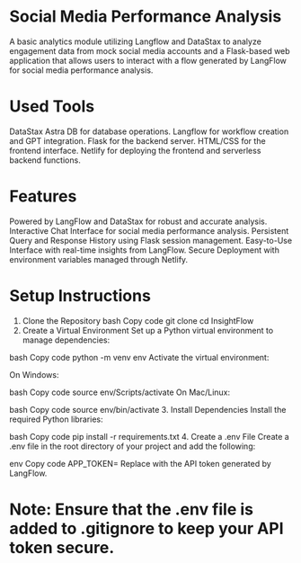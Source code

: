 # Social Media Performance Analysis
A basic analytics module utilizing Langflow and DataStax to analyze engagement data from mock social media accounts and a Flask-based web application that allows users to interact with a flow generated by LangFlow for social media performance analysis.

# Used Tools
DataStax Astra DB for database operations.
Langflow for workflow creation and GPT integration.
Flask for the backend server.
HTML/CSS for the frontend interface.
Netlify for deploying the frontend and serverless backend functions.

# Features
Powered by LangFlow and DataStax for robust and accurate analysis.
Interactive Chat Interface for social media performance analysis.
Persistent Query and Response History using Flask session management.
Easy-to-Use Interface with real-time insights from LangFlow.
Secure Deployment with environment variables managed through Netlify.

# Setup Instructions
1. Clone the Repository
bash
Copy code
git clone <repo name>
cd InsightFlow
2. Create a Virtual Environment
Set up a Python virtual environment to manage dependencies:

bash
Copy code
python -m venv env
Activate the virtual environment:

On Windows:

bash
Copy code
source env/Scripts/activate
On Mac/Linux:

bash
Copy code
source env/bin/activate
3. Install Dependencies
Install the required Python libraries:

bash
Copy code
pip install -r requirements.txt
4. Create a .env File
Create a .env file in the root directory of your project and add the following:

env
Copy code
APP_TOKEN=<your-langflow-generated-token>
Replace <your-langflow-generated-token> with the API token generated by LangFlow.

# Note: Ensure that the .env file is added to .gitignore to keep your API token secure.

